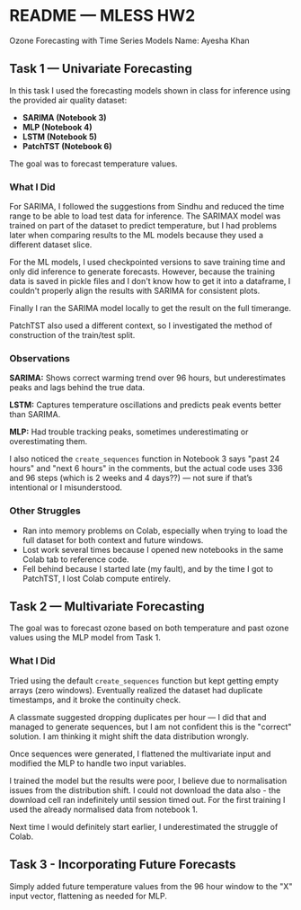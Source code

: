 # README — MLESS HW2

Ozone Forecasting with Time Series Models
Name: Ayesha Khan

## Task 1 — Univariate Forecasting

In this task I used the forecasting models shown in class for inference using the provided air quality dataset:

* **SARIMA (Notebook 3)**
* **MLP (Notebook 4)**
* **LSTM (Notebook 5)**
* **PatchTST (Notebook 6)**

The goal was to forecast temperature values.

### What I Did

For SARIMA, I followed the suggestions from Sindhu and reduced the time range to be able to load test data for inference. The SARIMAX model was trained on part of the dataset to predict temperature, but I had problems later when comparing results to the ML models because they used a different dataset slice.

For the ML models, I used checkpointed versions to save training time and only did inference to generate forecasts. However, because the training data is saved in pickle files and I don't know how to get it into a dataframe, I couldn't properly align the results with SARIMA for consistent plots.

Finally I ran the SARIMA model locally to get the result on the full timerange.

PatchTST also used a different context, so I investigated the method of construction of the train/test split. 

### Observations

**SARIMA:** Shows correct warming trend over 96 hours, but underestimates peaks and lags behind the true data.

**LSTM:** Captures temperature oscillations and predicts peak events better than SARIMA.

**MLP:** Had trouble tracking peaks, sometimes underestimating or overestimating them.

I also noticed the `create_sequences` function in Notebook 3 says "past 24 hours" and "next 6 hours" in the comments, but the actual code uses 336 and 96 steps (which is 2 weeks and 4 days??) — not sure if that’s intentional or I misunderstood.

### Other Struggles

* Ran into memory problems on Colab, especially when trying to load the full dataset for both context and future windows.
* Lost work several times because I opened new notebooks in the same Colab tab to reference code.
* Fell behind because I started late (my fault), and by the time I got to PatchTST, I lost Colab compute entirely.

## Task 2 — Multivariate Forecasting

The goal was to forecast ozone based on both temperature and past ozone values using the MLP model from Task 1.

### What I Did

Tried using the default `create_sequences` function but kept getting empty arrays (zero windows). Eventually realized the dataset had duplicate timestamps, and it broke the continuity check.

A classmate suggested dropping duplicates per hour — I did that and managed to generate sequences, but I am not confident this is the "correct" solution. I am thinking it might shift the data distribution wrongly.

Once sequences were generated, I flattened the multivariate input and modified the MLP to handle two input variables. 

I trained the model but the results were poor, I believe due to normalisation issues from the distribution shift. I could not download the data also - the download cell ran indefinitely until session timed out. For the first training I used the already normalised data from notebook 1.

Next time I would definitely start earlier, I underestimated the struggle of Colab.

## Task 3 - Incorporating Future Forecasts

Simply added future temperature values from the 96 hour window to the "X" input vector, flattening as needed for MLP.